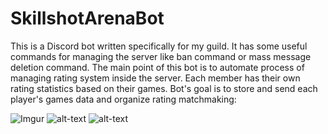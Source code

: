 # SkillshotArenaBot

This is a Discord bot written specifically for my guild. It has some useful commands for managing the server like ban command or mass message deletion command. The main point of this bot is to automate process of managing rating system inside the server. Each member has their own rating statistics based on their games. Bot's goal is to store and send each player's games data and organize rating matchmaking:  

![Imgur](https://imgur.com/SyLcCAr.png)
![alt-text](https://imgur.com/SyLcCAr.png)
![alt-text](https://imgur.com/LDpkpPI.png)
